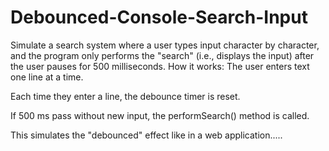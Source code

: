 # Debounced-Console-Search-Input
Simulate a search system where a user types input character by character, and the program only performs the "search" (i.e., displays the input) after the user pauses for 500 milliseconds.
How it works:
The user enters text one line at a time.

Each time they enter a line, the debounce timer is reset.

If 500 ms pass without new input, the performSearch() method is called.

This simulates the "debounced" effect like in a web application.....
